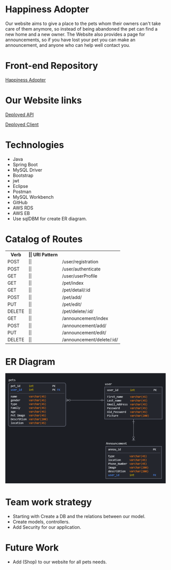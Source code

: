 # Happiness Adopter
Our website aims to give a place to the pets whom their owners can't take care of them anymore,
so instead of being abandoned the pet can find a new home and a new owner.
The Website also provides a page for announcements, so if you have lost your pet you can make an announcement,
and anyone who can help well contact you.

# Front-end Repository
[Happiness Adopter](https://github.com/NoraGlows/FrontEnd-happinessadopter.git)


# Our Website links
[Deployed API](http://happinessadopter-env.eba-up79mz9d.us-east-2.elasticbeanstalk.com/)

[Deployed Client](https://pages.git.generalassemb.ly/xlightx/FrontEnd-happinessadopter/)



# Technologies 
 - Java
 - Spring Boot
 - MySQL Driver
 - Bootstrap
 - jwt
 - Eclipse
 - Postman
 - MySQL Workbench
 - GitHub 
 - AWS RDS
 - AWS EB
 - Use sqlDBM for create ER diagram.

# Catalog of Routes
   <table>
  <tr><th>Verb</th>  <th>||	URI Pattern	</th></tr>
  <tr><td>POST</td> <td> ||</td> <td>/user/registration</td></tr>
    <tr><td>POST</td> <td> ||</td> <td>/user/authenticate</td></tr>
    <tr><td>GET</td> <td> ||</td> <td>/user/userProfile</td></tr>
    <tr><td>GET</td> <td> ||</td> <td>/pet/index</td></tr>
    <tr><td>GET</td> <td> ||</td> <td>/pet/detail/:id</td></tr>
    <tr><td>POST</td> <td> ||</td> <td>/pet/add/</td></tr>
    <tr><td>PUT</td> <td> ||</td> <td>/pet/edit/</td></tr>
    <tr><td>DELETE</td> <td> ||</td> <td>/pet/delete/:id/</td></tr>
    <tr><td>GET</td> <td> ||</td> <td>/announcement/index</td></tr>
    <tr><td>POST</td> <td> ||</td> <td>/announcement/add/</td></tr>
    <tr><td>PUT</td> <td> ||</td> <td>/announcement/edit/</td></tr>
    <tr><td>DELETE</td> <td> ||</td> <td>/announcement/delete/:id/</td></tr>
  
</table>
		
# ER Diagram
![ERD](src/main/resources/static/images/ER.png)



# Team work strategy
- Starting with Create a DB and the relations between our model.
- Create models, controllers.
- Add Security for our application.



# Future Work
- Add (Shop) to our website for all pets needs.
